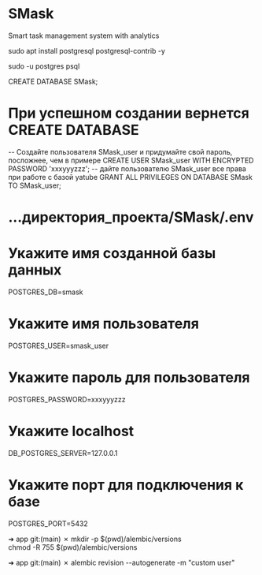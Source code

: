 # SMask
Smart task management system with analytics


sudo apt install postgresql postgresql-contrib -y 

sudo -u postgres psql 



CREATE DATABASE SMask;
# При успешном создании вернется CREATE DATABASE 

-- Создайте пользователя SMask_user и придумайте свой пароль, посложнее, чем в примере
CREATE USER SMask_user WITH ENCRYPTED PASSWORD 'xxxyyyzzz'; 
-- дайте пользователю SMask_user все права при работе с базой yatube 
GRANT ALL PRIVILEGES ON DATABASE SMask TO SMask_user;  



# ...директория_проекта/SMask/.env
# Укажите имя созданной базы данных
POSTGRES_DB=smask
# Укажите имя пользователя
POSTGRES_USER=smask_user
# Укажите пароль для пользователя
POSTGRES_PASSWORD=xxxyyyzzz
# Укажите localhost
DB_POSTGRES_SERVER=127.0.0.1
# Укажите порт для подключения к базе
POSTGRES_PORT=5432




➜  app git:(main) ✗ mkdir -p $(pwd)/alembic/versions                
chmod -R 755 $(pwd)/alembic/versions

➜  app git:(main) ✗ alembic revision --autogenerate -m "custom user"
